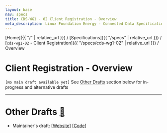 ```yaml
---
layout: base
nav: specs
title: CDS-WG1 - 02 Client Registration - Overview
meta_description: Linux Foundation Energy - Connected Data Specification (CDS) - Registration Working Group (WG1) - Specifications - cds-wg1-02 - Client Registration - Overview
---
```

[Home]({{ "/" | relative_url }}) / [Specifications]({{ "/specs" | relative_url }}) / [`cds-wg1-02` - Client Registration]({{ "/specs/cds-wg1-02" | relative_url }}) / Overview

# Client Registration - Overview

`[No main draft available yet]` See [Other Drafts](#other-drafts) section below for in-progress and alternative drafts

---

# Other Drafts <a id="other-drafts" href="#other-drafts" class="permalink">🔗</a>

* Maintainer's draft: [[Website](https://daniel-utilityapi.github.io/CDS-Registration/specs/cds-wg1-02/overview)] [[Code](https://github.com/daniel-utilityapi/CDS-Registration/blob/main/website/specs/cds-wg1-02/overview.md)]

